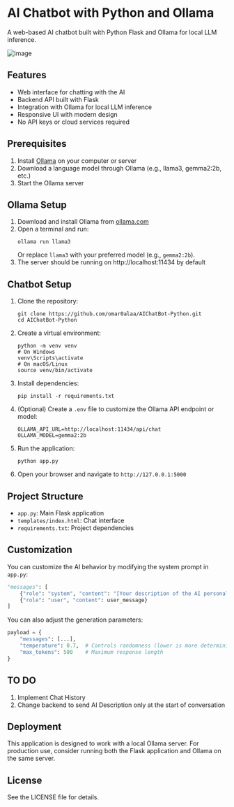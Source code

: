 # AI Chatbot with Python and Ollama

A web-based AI chatbot built with Python Flask and Ollama for local LLM inference.

![image](https://github.com/user-attachments/assets/7d2b274e-5deb-4485-a039-927d001c111d)

## Features

- Web interface for chatting with the AI
- Backend API built with Flask
- Integration with Ollama for local LLM inference
- Responsive UI with modern design
- No API keys or cloud services required

## Prerequisites

1. Install [Ollama](https://ollama.com/) on your computer or server
2. Download a language model through Ollama (e.g., llama3, gemma2:2b, etc.)
3. Start the Ollama server

## Ollama Setup

1. Download and install Ollama from [ollama.com](https://ollama.com/)
2. Open a terminal and run:
   ```
   ollama run llama3
   ```
   Or replace `llama3` with your preferred model (e.g., `gemma2:2b`).
3. The server should be running on http://localhost:11434 by default

## Chatbot Setup

1. Clone the repository:
   ```
   git clone https://github.com/omar0alaa/AIChatBot-Python.git
   cd AIChatBot-Python
   ```

2. Create a virtual environment:
   ```
   python -m venv venv
   # On Windows
   venv\Scripts\activate
   # On macOS/Linux
   source venv/bin/activate
   ```

3. Install dependencies:
   ```
   pip install -r requirements.txt
   ```

4. (Optional) Create a `.env` file to customize the Ollama API endpoint or model:
   ```
   OLLAMA_API_URL=http://localhost:11434/api/chat
   OLLAMA_MODEL=gemma2:2b
   ```

5. Run the application:
   ```
   python app.py
   ```

6. Open your browser and navigate to `http://127.0.0.1:5000`

## Project Structure

- `app.py`: Main Flask application
- `templates/index.html`: Chat interface
- `requirements.txt`: Project dependencies

## Customization

You can customize the AI behavior by modifying the system prompt in `app.py`:

```python
"messages": [
    {"role": "system", "content": "[Your description of the AI personality.]"},
    {"role": "user", "content": user_message}
]
```

You can also adjust the generation parameters:

```python
payload = {
    "messages": [...],
    "temperature": 0.7,  # Controls randomness (lower is more deterministic)
    "max_tokens": 500    # Maximum response length
}
```
## TO DO 
1. Implement Chat History
2. Change backend to send AI Description only at the start of conversation

## Deployment

This application is designed to work with a local Ollama server. For production use, consider running both the Flask application and Ollama on the same server.

## License

See the LICENSE file for details.
